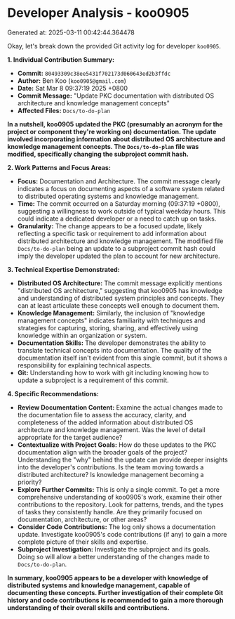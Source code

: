 # Developer Analysis - koo0905
Generated at: 2025-03-11 00:42:44.364478

Okay, let's break down the provided Git activity log for developer `koo0905`.

**1. Individual Contribution Summary:**

*   **Commit:** `80493309c38ee5431f702173d060643ed2b3ffdc`
*   **Author:** Ben Koo (`koo0905@gmail.com`)
*   **Date:** Sat Mar 8 09:37:19 2025 +0800
*   **Commit Message:** "Update PKC documentation with distributed OS architecture and knowledge management concepts"
*   **Affected Files:** `Docs/to-do-plan`

**In a nutshell, koo0905 updated the PKC (presumably an acronym for the project or component they're working on) documentation.  The update involved incorporating information about distributed OS architecture and knowledge management concepts.  The `Docs/to-do-plan` file was modified, specifically changing the subproject commit hash.**

**2. Work Patterns and Focus Areas:**

*   **Focus:** Documentation and Architecture. The commit message clearly indicates a focus on documenting aspects of a software system related to distributed operating systems and knowledge management.
*   **Time:** The commit occurred on a Saturday morning (09:37:19 +0800), suggesting a willingness to work outside of typical weekday hours.  This could indicate a dedicated developer or a need to catch up on tasks.
*   **Granularity:** The change appears to be a focused update, likely reflecting a specific task or requirement to add information about distributed architecture and knowledge management.  The modified file `Docs/to-do-plan` being an update to a subproject commit hash could imply the developer updated the plan to account for new architecture.

**3. Technical Expertise Demonstrated:**

*   **Distributed OS Architecture:** The commit message explicitly mentions "distributed OS architecture," suggesting that koo0905 has knowledge and understanding of distributed system principles and concepts.  They can at least articulate these concepts well enough to document them.
*   **Knowledge Management:** Similarly, the inclusion of "knowledge management concepts" indicates familiarity with techniques and strategies for capturing, storing, sharing, and effectively using knowledge within an organization or system.
*   **Documentation Skills:** The developer demonstrates the ability to translate technical concepts into documentation.  The quality of the documentation itself isn't evident from this single commit, but it shows a responsibility for explaining technical aspects.
*   **Git:** Understanding how to work with git including knowing how to update a subproject is a requirement of this commit.

**4. Specific Recommendations:**

*   **Review Documentation Content:** Examine the actual changes made to the documentation file to assess the accuracy, clarity, and completeness of the added information about distributed OS architecture and knowledge management. Was the level of detail appropriate for the target audience?
*   **Contextualize with Project Goals:**  How do these updates to the PKC documentation align with the broader goals of the project?  Understanding the "why" behind the update can provide deeper insights into the developer's contributions.  Is the team moving towards a distributed architecture?  Is knowledge management becoming a priority?
*   **Explore Further Commits:** This is only a single commit. To get a more comprehensive understanding of koo0905's work, examine their other contributions to the repository.  Look for patterns, trends, and the types of tasks they consistently handle. Are they primarily focused on documentation, architecture, or other areas?
*   **Consider Code Contributions:** The log only shows a documentation update.  Investigate koo0905's code contributions (if any) to gain a more complete picture of their skills and expertise.
*   **Subproject Investigation:** Investigate the subproject and its goals. Doing so will allow a better understanding of the changes made to `Docs/to-do-plan`.

**In summary, koo0905 appears to be a developer with knowledge of distributed systems and knowledge management, capable of documenting these concepts. Further investigation of their complete Git history and code contributions is recommended to gain a more thorough understanding of their overall skills and contributions.**

